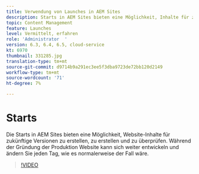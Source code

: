 ```yaml
---
title: Verwendung von Launches in AEM Sites
description: Starts in AEM Sites bieten eine Möglichkeit, Inhalte für zukünftige Versionen zu erstellen, zu erstellen und zu überprüfen.
topic: Content Management
feature: Launches
level: Vermittelt, erfahren
role: 'Administrator  '
version: 6.3, 6.4, 6.5, cloud-service
kt: 6970
thumbnail: 331285.jpg
translation-type: tm+mt
source-git-commit: d9714b9a291ec3ee5f3dba9723de72bb120d2149
workflow-type: tm+mt
source-wordcount: '71'
ht-degree: 7%

---
```



# Starts

Die Starts in AEM Sites bieten eine Möglichkeit, Website-Inhalte für zukünftige Versionen zu erstellen, zu erstellen und zu überprüfen. Während der Gründung der Produktion Website kann sich weiter entwickeln und ändern Sie jeden Tag, wie es normalerweise der Fall wäre.

>[!VIDEO](https://video.tv.adobe.com/v/331285?quality=12&learn=on)
